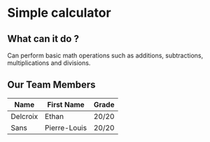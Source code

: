 # Simple calculator

## What can it do ?
Can perform basic math operations such as additions, subtractions, multiplications and divisions.

## Our Team Members

| Name         | First Name   | Grade |
|--------------|--------------|-------|
| Delcroix     | Ethan        | 20/20 |
| Sans         | Pierre-Louis | 20/20 |
